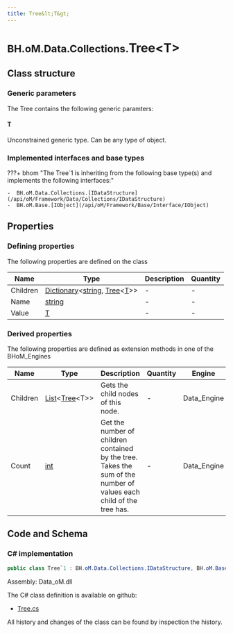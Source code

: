 ```yaml
---
title: Tree&lt;T&gt;
---
```


# <small>BH.oM.Data.Collections.</small>**Tree&lt;T&gt;**



## Class structure

### Generic parameters

The Tree contains the following generic paramters:

#### T

Unconstrained generic type. Can be any type of object.

### Implemented interfaces and base types

???+ bhom "The Tree`1 is inheriting from the following base type(s) and implements the following interfaces:"

    -  BH.oM.Data.Collections.[IDataStructure](/api/oM/Framework/Data/Collections/IDataStructure)
    -  BH.oM.Base.[IObject](/api/oM/Framework/Base/Interface/IObject)


## Properties



### Defining properties

The following properties are defined on the class

| Name             | Type             | Description      | Quantity         |
|------------------|------------------|------------------|------------------|
| Children | [Dictionary](https://learn.microsoft.com/en-us/dotnet/api/System.Collections.Generic.Dictionary-2?view=netstandard-2.0)&lt;[string](https://learn.microsoft.com/en-us/dotnet/api/System.String?view=netstandard-2.0), [Tree](/api/oM/Framework/Data/Collections/Tree)&lt;[T](#t)&gt;&gt; | - | - |
| Name | [string](https://learn.microsoft.com/en-us/dotnet/api/System.String?view=netstandard-2.0) | - | - |
| Value | [T](#t) | - | - |


### Derived properties

The following properties are defined as extension methods in one of the BHoM_Engines

| Name             | Type             | Description      | Quantity         | Engine           |
|------------------|------------------|------------------|------------------|------------------|
| Children | [List](https://learn.microsoft.com/en-us/dotnet/api/System.Collections.Generic.List-1?view=netstandard-2.0)&lt;[Tree](/api/oM/Framework/Data/Collections/Tree)&lt;T&gt;&gt; | Gets the child nodes of this node. | - | Data_Engine |
| Count | [int](https://learn.microsoft.com/en-us/dotnet/api/System.Int32?view=netstandard-2.0) | Get the number of children contained by the tree. Takes the sum of the number of values each child of the tree has. | - | Data_Engine |


## Code and Schema

### C# implementation

``` C# title="C#"
public class Tree`1 : BH.oM.Data.Collections.IDataStructure, BH.oM.Base.IObject
```

Assembly: Data_oM.dll

The C# class definition is available on github:

- [Tree.cs](https://github.com/BHoM/BHoM/blob/develop/Data_oM/Collections\Tree.cs)

All history and changes of the class can be found by inspection the history.

